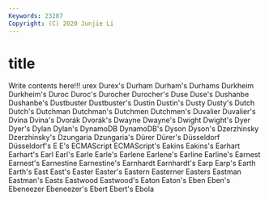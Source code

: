 ```yaml
---
Keywords: 23287
Copyright: (C) 2020 Junjie Li
---
```


# title

Write contents here!!!
urex 
Durex's 
Durham 
Durham's 
Durhams 
Durkheim 
Durkheim's 
Duroc
Duroc's 
Durocher 
Durocher's 
Duse 
Duse's 
Dushanbe 
Dushanbe's 
Dustbuster 
Dustbuster's 
Dustin
Dustin's 
Dusty 
Dusty's 
Dutch 
Dutch's 
Dutchman 
Dutchman's 
Dutchmen 
Dutchmen's 
Duvalier
Duvalier's 
Dvina 
Dvina's 
Dvorák 
Dvorák's 
Dwayne 
Dwayne's 
Dwight 
Dwight's 
Dyer
Dyer's 
Dylan 
Dylan's 
DynamoDB 
DynamoDB's 
Dyson 
Dyson's 
Dzerzhinsky 
Dzerzhinsky's 
Dzungaria
Dzungaria's 
Dürer 
Dürer's 
Düsseldorf 
Düsseldorf's 
E 
E's 
ECMAScript 
ECMAScript's 
Eakins
Eakins's 
Earhart 
Earhart's 
Earl 
Earl's 
Earle 
Earle's 
Earlene 
Earlene's 
Earline
Earline's 
Earnest 
Earnest's 
Earnestine 
Earnestine's 
Earnhardt 
Earnhardt's 
Earp 
Earp's 
Earth
Earth's 
East 
East's 
Easter 
Easter's 
Eastern 
Easterner 
Easters 
Eastman 
Eastman's
Easts 
Eastwood 
Eastwood's 
Eaton 
Eaton's 
Eben 
Eben's 
Ebeneezer 
Ebeneezer's 
Ebert
Ebert's 
Ebola 

